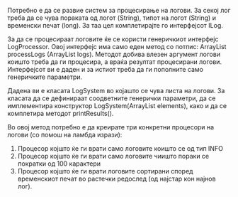 Потребно е да се развие систем за процесирање на логови. За секој лог треба да се чува пораката од логот (String), типот на логот (String) и временски печат (long). За таа цел комплетирајте го интерфејсот ILog.

За да се процесираат логовите ќе се користи генеричкиот интерфејс LogProcessor. Овој интерфејс има само еден метод со потпис: ArrayList processLogs (ArrayList logs). Методот добива влезен аргумент логови коишто треба да ги процесира, а враќа резултат процесирани логови. Интерфејсот ви е даден и за истиот треба да ги пополните само генеричките параметри.

Дадена ви е класата LogSystem во којашто се чува листа на логови. За класата да се дефинираат соодветните генерички параметри, да се имплементира конструктор LogSystem(ArrayList elements), како и да се комплетира методот printResults().

Во овој метод потребно е да креирате три конкретни процесори на логови (со помош на ламбда изрази):

1. Процесор којшто ќе ги врати само логовите коишто се од тип INFO
2. Процесор којшто ќе ги врати само логовите чиишто пораки се пократки од 100 карактери
3. Процесор којшто ќе ги врати логовите сортирани според временскиот печат во растечки редослед (од најстар кон најнов лог).
